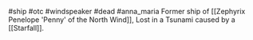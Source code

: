 #ship #otc #windspeaker  #dead #anna_maria 
Former ship of [[Zephyrix Penelope 'Penny' of the North Wind]], Lost in a Tsunami caused by a [[Starfall]].